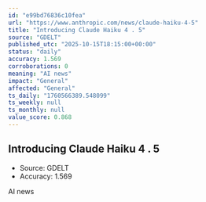 ```yaml
---
id: "e99bd76836c10fea"
url: "https://www.anthropic.com/news/claude-haiku-4-5"
title: "Introducing Claude Haiku 4 . 5"
source: "GDELT"
published_utc: "2025-10-15T18:15:00+00:00"
status: "daily"
accuracy: 1.569
corroborations: 0
meaning: "AI news"
impact: "General"
affected: "General"
ts_daily: "1760566389.548099"
ts_weekly: null
ts_monthly: null
value_score: 0.868
---
```

## Introducing Claude Haiku 4 . 5

- Source: GDELT
- Accuracy: 1.569

AI news
